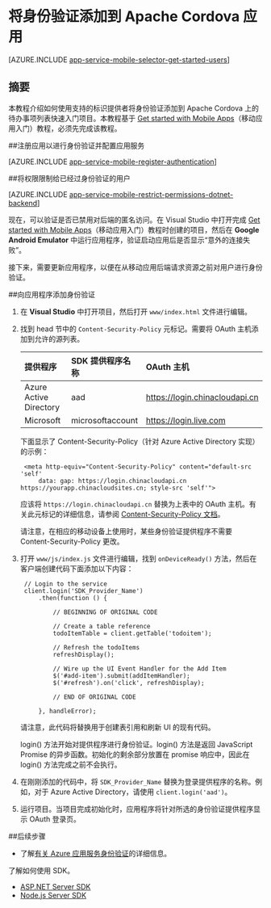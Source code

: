 <properties
	pageTitle="使用移动应用在 Apache Cordova 中添加身份验证 | Azure 应用服务"
	description="了解如何使用 Azure 应用服务中的移动应用，通过各种标识提供者对 Apache Cordova 应用的用户进行身份验证。"
	services="app-service\mobile"
	documentationCenter="javascript"
	authors="adrianhall"
	manager="erikre"
	editor=""/>

<tags
	ms.service="app-service-mobile"
	ms.date="08/11/2016"
	wacn.date="11/10/2016"/>

# 将身份验证添加到 Apache Cordova 应用

[AZURE.INCLUDE [app-service-mobile-selector-get-started-users](../../includes/app-service-mobile-selector-get-started-users.md)]

## 摘要

本教程介绍如何使用支持的标识提供者将身份验证添加到 Apache Cordova 上的待办事项列表快速入门项目。本教程基于 [Get started with Mobile Apps]（移动应用入门）教程，必须先完成该教程。

##<a name="register"></a>注册应用以进行身份验证并配置应用服务

[AZURE.INCLUDE [app-service-mobile-register-authentication](../../includes/app-service-mobile-register-authentication.md)]

##<a name="permissions"></a>将权限限制给已经过身份验证的用户

[AZURE.INCLUDE [app-service-mobile-restrict-permissions-dotnet-backend](../../includes/app-service-mobile-restrict-permissions-dotnet-backend.md)]

现在，可以验证是否已禁用对后端的匿名访问。在 Visual Studio 中打开完成 [Get started with Mobile Apps]（移动应用入门）教程时创建的项目，然后在 **Google Android Emulator** 中运行应用程序，验证启动应用后是否显示“意外的连接失败”。

接下来，需要更新应用程序，以便在从移动应用后端请求资源之前对用户进行身份验证。

##<a name="add-authentication"></a>向应用程序添加身份验证

1. 在 **Visual Studio** 中打开项目，然后打开 `www/index.html` 文件进行编辑。

2. 找到 head 节中的 `Content-Security-Policy` 元标记。需要将 OAuth 主机添加到允许的源列表。

    | 提供程序 | SDK 提供程序名称 | OAuth 主机 |
    | :--------------------- | :---------------- | :-------------------------- |
    | Azure Active Directory | aad | https://login.chinacloudapi.cn |
    | Microsoft | microsoftaccount | https://login.live.com |

    下面显示了 Content-Security-Policy（针对 Azure Active Directory 实现）的示例：

        <meta http-equiv="Content-Security-Policy" content="default-src 'self'
			data: gap: https://login.chinacloudapi.cn https://yourapp.chinacloudsites.cn; style-src 'self'">

    应该将 `https://login.chinacloudapi.cn` 替换为上表中的 OAuth 主机。有关此元标记的详细信息，请参阅 [Content-Security-Policy 文档]。

    请注意，在相应的移动设备上使用时，某些身份验证提供程序不需要 Content-Security-Policy 更改。

3. 打开 `www/js/index.js` 文件进行编辑，找到 `onDeviceReady()` 方法，然后在客户端创建代码下面添加以下内容：

        // Login to the service
        client.login('SDK_Provider_Name')
            .then(function () {

                // BEGINNING OF ORIGINAL CODE

                // Create a table reference
                todoItemTable = client.getTable('todoitem');

                // Refresh the todoItems
                refreshDisplay();

                // Wire up the UI Event Handler for the Add Item
                $('#add-item').submit(addItemHandler);
                $('#refresh').on('click', refreshDisplay);

                // END OF ORIGINAL CODE

            }, handleError);

    请注意，此代码将替换用于创建表引用和刷新 UI 的现有代码。

    login() 方法开始对提供程序进行身份验证。login() 方法是返回 JavaScript Promise 的异步函数。初始化的剩余部分放置在 promise 响应中，因此在 login() 方法完成之前不会执行。

4. 在刚刚添加的代码中，将 `SDK_Provider_Name` 替换为登录提供程序的名称。例如，对于 Azure Active Directory，请使用 `client.login('aad')`。

4. 运行项目。当项目完成初始化时，应用程序将针对所选的身份验证提供程序显示 OAuth 登录页。

##<a name="next-steps"></a>后续步骤

* 了解[有关 Azure 应用服务身份验证]的详细信息。

了解如何使用 SDK。

* [ASP.NET Server SDK]
* [Node.js Server SDK]

<!-- URLs. -->
[Get started with Mobile Apps]: /documentation/articles/app-service-mobile-cordova-get-started/
[Content-Security-Policy 文档]: https://cordova.apache.org/docs/en/latest/guide/appdev/whitelist/index.html

[有关 Azure 应用服务身份验证]: /documentation/articles/app-service-mobile-auth/
[ASP.NET Server SDK]: /documentation/articles/app-service-mobile-dotnet-backend-how-to-use-server-sdk/
[Node.js Server SDK]: /documentation/articles/app-service-mobile-node-backend-how-to-use-server-sdk/

<!---HONumber=Mooncake_0919_2016-->